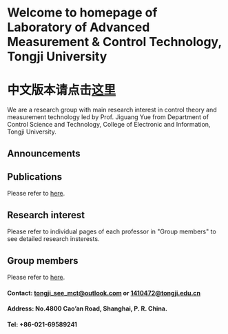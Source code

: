 # Welcome to homepage of Laboratory of Advanced Measurement & Control Technology, Tongji University

# 中文版本请点击[这里](https://tongjiseemct.github.io/CN)

We are a research group with main research interest in control theory and measurement technology led by Prof. Jiguang Yue from 
Department of Control Science and Technology, College of Electronic and Information, Tongji University.

## Announcements



## Publications

Please refer to [here](https://tongjiseemct.github.io/pubs).

## Research interest

Please refer to individual pages of each professor in "Group members" to see detailed research insterests. 

## Group members

Please refer to [here](https://tongjiseemct.github.io/member).




#### Contact: tongji_see_mct@outlook.com or 1410472@tongji.edu.cn
#### Address: No.4800 Cao’an Road, Shanghai, P. R. China.
#### Tel: +86-021-69589241
